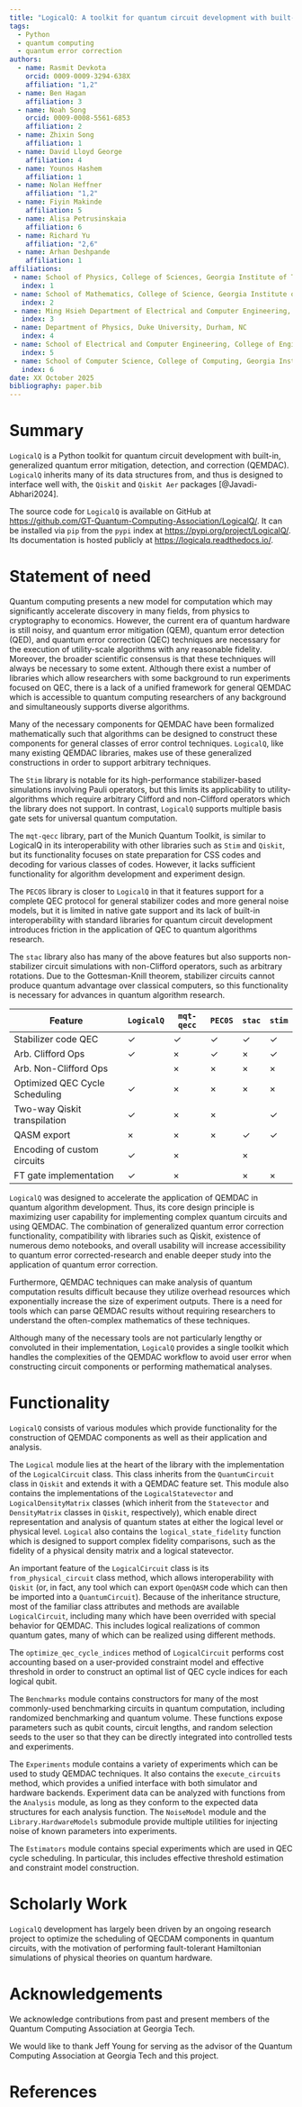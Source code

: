 ```yaml
---
title: "LogicalQ: A toolkit for quantum circuit development with built-in, generalized quantum error correction"
tags:
  - Python
  - quantum computing
  - quantum error correction
authors:
  - name: Rasmit Devkota
    orcid: 0009-0009-3294-638X
    affiliation: "1,2"
  - name: Ben Hagan
    affiliation: 3
  - name: Noah Song
    orcid: 0009-0008-5561-6853
    affiliation: 2
  - name: Zhixin Song
    affiliation: 1
  - name: David Lloyd George
    affiliation: 4
  - name: Younos Hashem
    affiliation: 1
  - name: Nolan Heffner
    affiliation: "1,2"
  - name: Fiyin Makinde
    affiliation: 5
  - name: Alisa Petrusinskaia
    affiliation: 6
  - name: Richard Yu
    affiliation: "2,6"
  - name: Arhan Deshpande
    affiliation: 1
affiliations:
 - name: School of Physics, College of Sciences, Georgia Institute of Technology, Atlanta, GA
   index: 1
 - name: School of Mathematics, College of Science, Georgia Institute of Technology, Atlanta, GA
   index: 2
 - name: Ming Hsieh Department of Electrical and Computer Engineering, Viterbi School of Engineering, University of Southern California, Los Angeles, CA
   index: 3
 - name: Department of Physics, Duke University, Durham, NC
   index: 4
 - name: School of Electrical and Computer Engineering, College of Engineering, Georgia Institute of Technology, Atlanta, GA
   index: 5
 - name: School of Computer Science, College of Computing, Georgia Institute of Technology, Atlanta, GA
   index: 6
date: XX October 2025
bibliography: paper.bib
---
```


# Summary

`LogicalQ` is a Python toolkit for quantum circuit development with built-in, generalized quantum error mitigation, detection, and correction (QEMDAC). `LogicalQ` inherits many of its data structures from, and thus is designed to interface well with, the `Qiskit` and `Qiskit Aer` packages [@Javadi-Abhari2024].

The source code for `LogicalQ` is available on GitHub at https://github.com/GT-Quantum-Computing-Association/LogicalQ/. It can be installed via `pip` from the `pypi` index at https://pypi.org/project/LogicalQ/. Its documentation is hosted publicly at https://logicalq.readthedocs.io/.

# Statement of need

Quantum computing presents a new model for computation which may significantly accelerate discovery in many fields, from physics to cryptography to economics. However, the current era of quantum hardware is still noisy, and quantum error mitigation (QEM), quantum error detection (QED), and quantum error correction (QEC) techniques are necessary for the execution of utility-scale algorithms with any reasonable fidelity. Moreover, the broader scientific consensus is that these techniques will always be necessary to some extent. Although there exist a number of libraries which allow researchers with some background to run experiments focused on QEC, there is a lack of a unified framework for general QEMDAC which is accessible to quantum computing researchers of any background and simultaneously supports diverse algorithms.

Many of the necessary components for QEMDAC have been formalized mathematically such that algorithms can be designed to construct these components for general classes of error control techniques. `LogicalQ`, like many existing QEMDAC libraries, makes use of these generalized constructions in order to support arbitrary techniques.

The `Stim` library is notable for its high-performance stabilizer-based simulations involving Pauli operators, but this limits its applicability to utility-algorithms which require arbitrary Clifford and non-Clifford operators which the library does not support. In contrast, `LogicalQ` supports multiple basis gate sets for universal quantum computation.

The `mqt-qecc` library, part of the Munich Quantum Toolkit, is similar to LogicalQ in its interoperability with other libraries such as `Stim` and `Qiskit`, but its functionality focuses on state preparation for CSS codes and decoding for various classes of codes. However, it lacks sufficient functionality for algorithm development and experiment design.

The `PECOS` library is closer to `LogicalQ` in that it features support for a complete QEC protocol for general stabilizer codes and more general noise models, but it is limited in native gate support and its lack of built-in interoperability with standard libraries for quantum circuit development introduces friction in the application of QEC to quantum algorithms research.

The `stac` library also has many of the above features but also supports non-stabilizer circuit simulations with non-Clifford operators, such as arbitrary rotations. Due to the Gottesman-Knill theorem, stabilizer circuits cannot produce quantum advantage over classical computers, so this functionality is necessary for advances in quantum algorithm research.

| Feature                        | `LogicalQ`    | `mqt-qecc`   | `PEC0S`      | `stac`       | `stim`       |
| ------------------------------ | ------------- | ----------   | -------      | ------       | ------       |
| Stabilizer code QEC            | $\checkmark$  | $\checkmark$ | $\checkmark$ | $\checkmark$ | $\checkmark$ |
| Arb. Clifford Ops              | $\checkmark$  | $\times$     | $\checkmark$ | $\times$     | $\checkmark$ |
| Arb. Non-Clifford Ops          |               | $\times$     | $\times$     | $\times$     | $\times$     |
| Optimized QEC Cycle Scheduling | $\checkmark$  | $\times$     | $\times$     | $\times$     | $\times$     |
| Two-way Qiskit transpilation   | $\checkmark$  | $\times$     | $\times$     |              | $\checkmark$ |
| QASM export                    | $\times$      | $\times$     | $\times$     | $\checkmark$ | $\checkmark$ |
| Encoding of custom circuits    | $\checkmark$  | $\times$     |              | $\times$     |              |
| FT gate implementation         | $\checkmark$  | $\times$     |              | $\times$     | $\times$     |

`LogicalQ` was designed to accelerate the application of QEMDAC in quantum algorithm development. Thus, its core design principle is maximizing user capability for implementing complex quantum circuits and using QEMDAC. The combination of generalized quantum error correction functionality, compatibility with libraries such as Qiskit, existence of numerous demo notebooks, and overall usability will increase accessibility to quantum error corrected-research and enable deeper study into the application of quantum error correction.

Furthermore, QEMDAC techniques can make analysis of quantum computation results difficult because they utilize overhead resources which exponentially increase the size of experiment outputs. There is a need for tools which can parse QEMDAC results without requiring researchers to understand the often-complex mathematics of these techniques.

Although many of the necessary tools are not particularly lengthy or convoluted in their implementation, `LogicalQ` provides a single toolkit which handles the complexities of the QEMDAC workflow to avoid user error when constructing circuit components or performing mathematical analyses.

# Functionality

`LogicalQ` consists of various modules which provide functionality for the construction of QEMDAC components as well as their application and analysis.

The `Logical` module lies at the heart of the library with the implementation of the `LogicalCircuit` class. This class inherits from the `QuantumCircuit` class in `Qiskit` and extends it with a QEMDAC feature set. This module also contains the implementations of the `LogicalStatevector` and `LogicalDensityMatrix` classes (which inherit from the `Statevector` and `DensityMatrix` classes in `Qiskit`, respectively), which enable direct representation and analysis of quantum states at either the logical level or physical level. `Logical` also contains the `logical_state_fidelity` function which is designed to support complex fidelity comparisons, such as the fidelity of a physical density matrix and a logical statevector.

An important feature of the `LogicalCircuit` class is its `from_physical_circuit` class method, which allows interoperability with `Qiskit` (or, in fact, any tool which can export `OpenQASM` code which can then be imported into a `QuantumCircuit`). Because of the inheritance structure, most of the familiar class attributes and methods are available `LogicalCircuit`, including many which have been overrided with special behavior for QEMDAC. This includes logical realizations of common quantum gates, many of which can be realized using different methods.

The `optimize_qec_cycle_indices` method of `LogicalCircuit` performs cost accounting based on a user-provided constraint model and effective threshold in order to construct an optimal list of QEC cycle indices for each logical qubit.

The `Benchmarks` module contains constructors for many of the most commonly-used benchmarking circuits in quantum computation, including randomized benchmarking and quantum volume. These functions expose parameters such as qubit counts, circuit lengths, and random selection seeds to the user so that they can be directly integrated into controlled tests and experiments.

The `Experiments` module contains a variety of experiments which can be used to study QEMDAC techniques. It also contains the `execute_circuits` method, which provides a unified interface with both simulator and hardware backends. Experiment data can be analyzed with functions from the `Analysis` module, as long as they conform to the expected data structures for each analysis function. The `NoiseModel` module and the `Library.HardwareModels` submodule provide multiple utilities for injecting noise of known parameters into experiments.

The `Estimators` module contains special experiments which are used in QEC cycle scheduling. In particular, this includes effective threshold estimation and constraint model construction.

# Scholarly Work

`LogicalQ` development has largely been driven by an ongoing research project to optimize the scheduling of QECDAM components in quantum circuits, with the motivation of performing fault-tolerant Hamiltonian simulations of physical theories on quantum hardware.

# Acknowledgements

We acknowledge contributions from past and present members of the Quantum Computing Association at Georgia Tech.

We would like to thank Jeff Young for serving as the advisor of the Quantum Computing Association at Georgia Tech and this project.

# References



